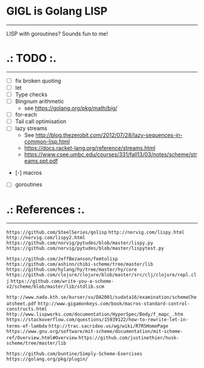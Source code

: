# GIGL is Golang LISP
---------------------

LISP with goroutines? Sounds fun to me!


# .: TODO :.
--------------
- [ ] fix broken quoting
- [ ] let
- [ ] Type checks
- [ ] Bingnum arithmetic
  - see https://golang.org/pkg/math/big/
- [ ] for-each
- [ ] Tail call optimisation
- [ ] lazy streams
  - See http://blog.thezerobit.com/2012/07/28/lazy-sequences-in-common-lisp.html
  - https://docs.racket-lang.org/reference/streams.html
  - https://www.csee.umbc.edu/courses/331/fall13/03/notes/scheme/streams.ppt.pdf
- [-] macros
- [ ] goroutines


# .: References :.
--------------------
`https://github.com/SteelSeries/golisp`
`http://norvig.com/lispy.html`
`http://norvig.com/lispy2.html`
`https://github.com/norvig/pytudes/blob/master/lispy.py`
`https://github.com/norvig/pytudes/blob/master/lispytest.py`

`https://github.com/JeffBezanson/femtolisp`
`https://github.com/ashinn/chibi-scheme/tree/master/lib`
`https://github.com/hylang/hy/tree/master/hy/core`
`https://github.com/clojure/clojure/blob/master/src/clj/clojure/repl.clj`
`https://github.com/write-you-a-scheme-v2/scheme/blob/master/lib/stdlib.scm`

`http://www.nada.kth.se/kurser/su/DA2001/sudata16/examination/schemeCheatsheet.pdf`
`http://www.gigamonkeys.com/book/macros-standard-control-constructs.html`
`http://www.lispworks.com/documentation/HyperSpec/Body/f_mapc_.htm`
`https://stackoverflow.com/questions/15939122/how-to-rewrite-let-in-terms-of-lambda`
`http://trac.sacrideo.us/wg/wiki/R7RSHomePage`
`https://www.gnu.org/software/mit-scheme/documentation/mit-scheme-ref/Overview.html#Overview`
`https://github.com/justinethier/husk-scheme/tree/master/lib`

`https://github.com/buntine/Simply-Scheme-Exercises`
`https://golang.org/pkg/plugin/`

